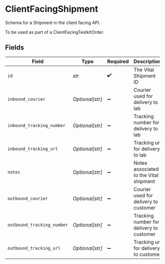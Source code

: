 # ClientFacingShipment

Schema for a Shipment in the client facing API.

To be used as part of a ClientFacingTestkitOrder.


## Fields

| Field                                    | Type                                     | Required                                 | Description                              |
| ---------------------------------------- | ---------------------------------------- | ---------------------------------------- | ---------------------------------------- |
| `id`                                     | *str*                                    | :heavy_check_mark:                       | The Vital Shipment ID                    |
| `inbound_courier`                        | *Optional[str]*                          | :heavy_minus_sign:                       | Courier used for delivery to lab         |
| `inbound_tracking_number`                | *Optional[str]*                          | :heavy_minus_sign:                       | Tracking number for delivery to lab      |
| `inbound_tracking_url`                   | *Optional[str]*                          | :heavy_minus_sign:                       | Tracking url for delivery to lab         |
| `notes`                                  | *Optional[str]*                          | :heavy_minus_sign:                       | Notes associated to the Vital shipment   |
| `outbound_courier`                       | *Optional[str]*                          | :heavy_minus_sign:                       | Courier used for delivery to customer    |
| `outbound_tracking_number`               | *Optional[str]*                          | :heavy_minus_sign:                       | Tracking number for delivery to customer |
| `outbound_tracking_url`                  | *Optional[str]*                          | :heavy_minus_sign:                       | Tracking url for delivery to customer    |